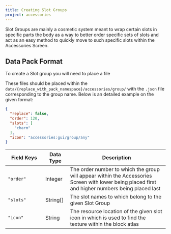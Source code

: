 ```yaml
---
title: Creating Slot Groups
project: accessories
---
```


Slot Groups are mainly a cosmetic system meant to wrap certain slots in specific parts the body as a way to better order specific sets of slots and act as an easy method to quickly move to such specific slots within the Accessories Screen. 

## Data Pack Format

To create a Slot group you will need to place a file 

These files should be placed within the `data/{replace_with_pack_namespace}/accessories/group/` with the `.json` file corresponding to the group name. Below is an detailed example on the given format:

```json
{
  "replace": false,
  "order": 120,
  "slots": [
    "charm"
  ],
  "icon": "accessories:gui/group/any"
}
```

| <div style="width:102px">Field Keys</div> | Data Type | Description |
|--|--|--|
| `"order"` | Integer | The order number to which the group will appear within the Accessories Screen with lower being placed first and higher numbers being placed last |
| `"slots"` | String[] | The slot names to which belong to the given Slot Group |
| `"icon"` | String | The resource location of the given slot icon in which is used to find the texture within the block atlas |